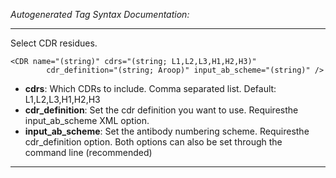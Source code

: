 _Autogenerated Tag Syntax Documentation:_

---
Select CDR residues.

```
<CDR name="(string)" cdrs="(string; L1,L2,L3,H1,H2,H3)"
        cdr_definition="(string; Aroop)" input_ab_scheme="(string)" />
```

-   **cdrs**: Which CDRs to include. Comma separated list. Default: L1,L2,L3,H1,H2,H3
-   **cdr_definition**: Set the cdr definition you want to use. Requiresthe input_ab_scheme XML option.
-   **input_ab_scheme**: Set the antibody numbering scheme. Requiresthe cdr_definition option. Both options can also be set through the command line (recommended)

---
